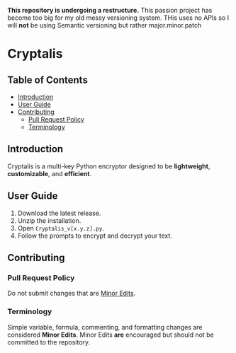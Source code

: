 **This repository is undergoing a restructure.**
This passion project has become too big for my old messy versioning system. THis uses no APIs so I will **not** be using Semantic versioning but rather major.minor.patch



# Cryptalis

## Table of Contents

- [Introduction](#introduction)  
- [User Guide](#user-guide)  
- [Contributing](#contributing)  
  - [Pull Request Policy](#pull-request-policy)  
  - [Terminology](#terminology)  

## Introduction  
Cryptalis is a multi-key Python encryptor designed to be **lightweight**, **customizable**, and **efficient**.  

## User Guide  
1. Download the latest release.  
2. Unzip the installation.  
3. Open `Cryptalis_v[x.y.z].py`.  
4. Follow the prompts to encrypt and decrypt your text.  

## Contributing  

### Pull Request Policy  
Do not submit changes that are [Minor Edits](#terminology).  

### Terminology  
Simple variable, formula, commenting, and formatting changes are considered **Minor Edits**. Minor Edits **are** encouraged but should not be committed to the repository.  
